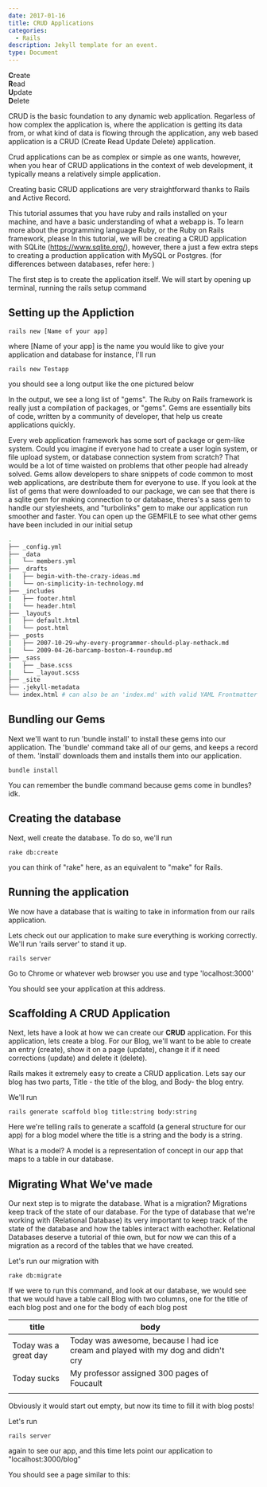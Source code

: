 ```yaml
---
date: 2017-01-16
title: CRUD Applications
categories:
  - Rails
description: Jekyll template for an event.
type: Document
---
```


 **C**reate <br>
 **R**ead <br>
 **U**pdate <br>
 **D**elete <br>


CRUD is the basic foundation to any dynamic web application. Regarless of how complex the application is, where the application is getting its data from, or what kind of data is flowing through the application, any web based application is a CRUD (Create Read Update Delete) application. 

Crud applications can be as complex or simple as one wants, however, when you hear of CRUD applications in the context of web development, it typically means a relatively simple application.

Creating basic CRUD applications are very straightforward thanks to Rails and Active Record. 

This tutorial assumes that you have ruby and rails installed on your machine, and have a basic understanding of what a webapp is. To learn more about the programming language Ruby, or the Ruby on Rails framework, please In this tutorial, we will be creating a CRUD application with SQLite (https://www.sqlite.org/), however, there a just a few extra steps to creating a production application with MySQL or Postgres. (for differences between databases, refer here: )

The first step is to create the application itself. We will start by opening up terminal, running the rails setup command

## Setting up the Appliction

```
rails new [Name of your app] 
```

where [Name of your app] is the name you would like to give your application and database for instance, I'll run 

```
rails new Testapp
```

you should see a long output like the one pictured below


In the output, we see a long list of "gems". The Ruby on Rails framework is really just a compilation of packages, or "gems". Gems are essentially bits of code, written by a community of developer, that help us create applications quickly. 

Every web application framework has some sort of package or gem-like system. Could you imagine if everyone had to create a user login system, or file upload system, or database connection system from scratch? That would be a lot of time waisted on problems that other people had already solved. Gems allow developers to share snippets of code common to most web applications, are destribute them for everyone to use. If you look at the list of gems that were downloaded to our package, we can see that there is a sqlite gem for making connection to or database, theres's a sass gem to handle our stylesheets, and "turbolinks" gem to make our application run smoother and faster. You can open up the GEMFILE to see what other gems have been included in our initial setup

~~~ bash
.
├── _config.yml
├── _data
|   └── members.yml
├── _drafts
|   ├── begin-with-the-crazy-ideas.md
|   └── on-simplicity-in-technology.md
├── _includes
|   ├── footer.html
|   └── header.html
├── _layouts
|   ├── default.html
|   └── post.html
├── _posts
|   ├── 2007-10-29-why-every-programmer-should-play-nethack.md
|   └── 2009-04-26-barcamp-boston-4-roundup.md
├── _sass
|   ├── _base.scss
|   └── _layout.scss
├── _site
├── .jekyll-metadata
└── index.html # can also be an 'index.md' with valid YAML Frontmatter
~~~

## Bundling our Gems

Next we'll want to run 'bundle install' to install these gems into our application. The 'bundle' command take all of our gems, and keeps a record of them. 'Install' downloads them and installs them into our application. 


```
bundle install
```
You can remember the bundle command because gems come in bundles? idk. 

## Creating the database

Next, well create the database. To do so, we'll run 
```
rake db:create
```

you can think of "rake" here, as an equivalent to "make" for Rails. 

## Running the application

We now have a database that is waiting to take in information from our rails application. 

Lets check out our application to make sure everything is working correctly. We'll run 'rails server' to stand it up.

```
rails server
```

Go to Chrome or whatever web browser you use and type 'localhost:3000'

You should see your application at this address.

## Scaffolding A CRUD Application

Next, lets have a look at how we can create our **CRUD** application. For this application, lets create a blog. For our Blog, we'll want to be able to create an entry (create), show it on a page (update), change it if it need corrections (update) and delete it (delete). 

Rails makes it extremely easy to create a CRUD application. Lets say our blog has two parts, Title - the title of the blog, and Body- the blog entry. 

We'll run

```
rails generate scaffold blog title:string body:string
```

Here we're telling rails to generate a scaffold (a general structure for our app) for a blog model where the title is a string and the body is a string. 

What is a model? A model is a representation of concept in our app that maps to a table in our database. 

## Migrating What We've made

Our next step is to migrate the database. What is a migration? Migrations keep track of the state of our database. For the type of database that we're working with (Relational Database) its very important to keep track of the state of the database and how the tables interact with eachother. Relational Databases deserve a tutorial of thie own, but for now we can this of a migration as a record of the tables that we have created.

Let's run our migration with

```
rake db:migrate
```

If we were to run this command, and look at our database, we would see that we would have a table call Blog with two columns, one for the title of each blog post and one for the body of each blog post

| title                 | body                                                                             |   |   |   |
|-----------------------|----------------------------------------------------------------------------------|---|---|---|
| Today was a great day | Today was awesome, because I had ice cream and played with my dog and didn't cry |   |   |   |
| Today sucks           | My professor assigned 300 pages of Foucault                    |   |   |   |
|                       |                                                                                  |   |   |   |  

Obviously it would start out empty, but now its time to fill it with blog posts!

Let's run 

```
rails server 
```

again to see our app, and this time lets point our application to "localhost:3000/blog"

You should see a page similar to this:

